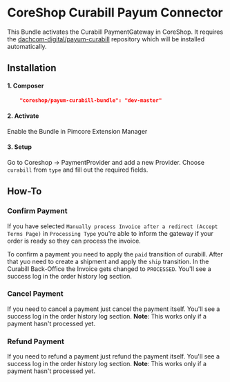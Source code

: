 # CoreShop Curabill Payum Connector
This Bundle activates the Curabill PaymentGateway in CoreShop.
It requires the [dachcom-digital/payum-curabill](https://github.com/dachcom-digital/payum-curabill) repository which will be installed automatically.

## Installation

#### 1. Composer

```json
    "coreshop/payum-curabill-bundle": "dev-master"
```

#### 2. Activate
Enable the Bundle in Pimcore Extension Manager

#### 3. Setup
Go to Coreshop -> PaymentProvider and add a new Provider. Choose `curabill` from `type` and fill out the required fields.

## How-To

### Confirm Payment
If you have selected `Manually process Invoice after a redirect (Accept Terms Page)` in `Processing Type`
you're able to inform the gateway if your order is ready so they can process the invoice.

To confirm a payment you need to apply the `paid` transition of curabill.
After that yuo need to create a shipment and apply the `ship` transition.
In the Curabill Back-Office the Invoice gets changed to `PROCESSED`.
You'll see a success log in the order history log section.

### Cancel Payment
If you need to cancel a payment just cancel the payment itself.
You'll see a success log in the order history log section.
**Note**: This works only if a payment hasn't processed yet.

### Refund Payment
If you need to refund a payment just refund the payment itself.
You'll see a success log in the order history log section.
**Note**: This works only if a payment hasn't processed yet.

